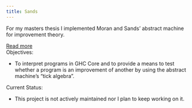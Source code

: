 ```yaml
---
title: Sands
---
```

<p>For my masters thesis I implemented Moran and Sands’ abstract machine for improvement theory.</p>
<div class="read-more">
<a href="#" id="showDiv-2">Read more</a>
</div>
<div id="sands-details">
<span class="proj-info">Objectives:</span>
<ul>
<li>
To interpret programs in GHC Core and to provide a means to test whether a program is an improvement of another by using the abstract machine’s “tick algebra”.
</ul>
<span class="proj-info">Current Status:</span>
<ul>
<li>
This project is not actively maintained nor I plan to keep working on it.
</ul>
</div>
